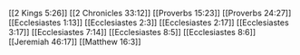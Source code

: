 [[2 Kings 5:26]]
[[2 Chronicles 33:12]]
[[Proverbs 15:23]]
[[Proverbs 24:27]]
[[Ecclesiastes 1:13]]
[[Ecclesiastes 2:3]]
[[Ecclesiastes 2:17]]
[[Ecclesiastes 3:17]]
[[Ecclesiastes 7:14]]
[[Ecclesiastes 8:5]]
[[Ecclesiastes 8:6]]
[[Jeremiah 46:17]]
[[Matthew 16:3]]
